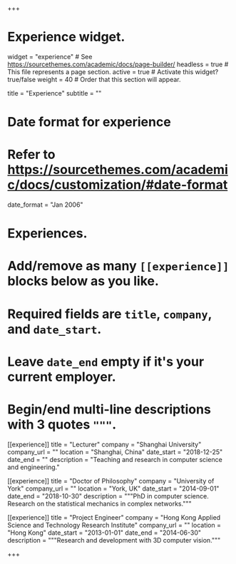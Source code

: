 +++
# Experience widget.
widget = "experience"  # See https://sourcethemes.com/academic/docs/page-builder/
headless = true  # This file represents a page section.
active = true  # Activate this widget? true/false
weight = 40  # Order that this section will appear.

title = "Experience"
subtitle = ""

# Date format for experience
#   Refer to https://sourcethemes.com/academic/docs/customization/#date-format
date_format = "Jan 2006"

# Experiences.
#   Add/remove as many `[[experience]]` blocks below as you like.
#   Required fields are `title`, `company`, and `date_start`.
#   Leave `date_end` empty if it's your current employer.
#   Begin/end multi-line descriptions with 3 quotes `"""`.
[[experience]]
  title = "Lecturer"
  company = "Shanghai University"
  company_url = ""
  location = "Shanghai, China"
  date_start = "2018-12-25"
  date_end = ""
  description = "Teaching and research in computer science and engineering."


[[experience]]
  title = "Doctor of Philosophy"
  company = "University of York"
  company_url = ""
  location = "York, UK"
  date_start = "2014-09-01"
  date_end = "2018-10-30"
  description = """PhD in computer science. Research on the statistical mechanics in complex networks."""


[[experience]]
  title = "Project Engineer"
  company = "Hong Kong Applied Science and Technology Research Institute"
  company_url = ""
  location = "Hong Kong"
  date_start = "2013-01-01"
  date_end = "2014-06-30"
  description = """Research and development with 3D computer vision."""
  
+++
